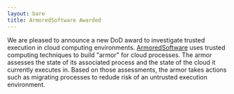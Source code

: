 ```yaml
---
layout: bare
title: ArmoredSoftware Awarded
---
```

We are pleased to announce a new DoD award to investigate trusted
execution in cloud computing environments.   [ArmoredSoftware](armoredsoftware.github.io) uses
trusted computing techniques to build "armor" for cloud processes.
The armor assesses the state of its associated process and the state
of the cloud it currently executes in.  Based on those assessments,
the armor takes actions such as migrating processes to redude risk of
an untrusted execution environment.
